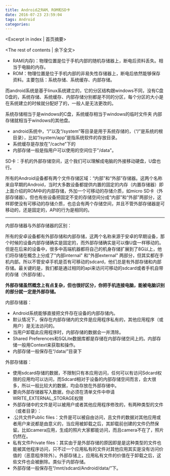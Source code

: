 ```yaml
---
title: Android之RAM、ROM和SD卡
date: 2016-07-23 23:59:04
tags: Android
categories:
---
```

<Excerpt in index | 首页摘要> 
<!-- more -->
<The rest of contents | 余下全文>

 - RAM(内存)：物理位置是位于手机内部的随机存储器上，断电后资料丢失。相当于电脑的内存。
 - ROM：物理位置是位于手机内部的非易失性存储器上，断电后依然能够保存资料。主要包括：系统存储、系统缓存、内部存储。
 
 而android系统是基于linux系统建立的，它的分区结构跟windows不同，没有C盘D盘的，系统存储、系统缓存、内部存储分别都是不同的分区，每个分区的大小是在系统建立的时候就分配好了的，一般人是无法更改的。

系统存储相当于是windows的C盘，系统缓存相当于windows的临时文件夹
内部存储就相当于windows的其他盘。

 - android系统中，“/”以及“/system”等目录是用于系统存储的，（“/”是系统的根目录），比如“/system/app”是指系统软件的存放目录。
 - 系统缓存是存放在"/cache"下的
 - 内部存储一般是指用户可以使用的空间位于"/data"。
 
SD卡：手机的外部存储空间，这个我们可以理解成电脑的外接移动硬盘，U盘也行。

所有的Android设备都有两个文件存储区域：“内部”和“外部”存储器。这两个名称来自早期的Android，当时大多数设备都提供内置的固定的内存（内置存储器）即上面介绍的ROM中的内部存储，外加一个可移动的存储介质，如micro SD卡（外部存储器）。但也有些设备把固定不变的存储空间分成“内部”和“外部”两部分，这样即使没有可移动的存储介质，也总会有两个存储空间，并且不管外部存储器是可移动的，还是固定的，API的行为是相同的。


----------


内部存储器与外部存储器的区别：

所有的安卓设备都有外部存储和内部存储，这两个名称来源于安卓的早期设备，那个时候的设备内部存储确实是固定的，而外部存储确实是可以像U盘一样移动的。但是在后来的设备中，很多中高端机器都将自己的机身存储扩展到了8G以上，他们将存储在概念上分成了"内部internal" 和"外部external" 两部分，但其实都在手机内部。所以不管安卓手机是否有可移动的sdcard，他们总是有外部存储和内部存储。最关键的是，我们都是通过相同的api来访问可移动的sdcard或者手机自带的存储（外部存储）。

**外部存储虽然概念上有点复杂，但也很好区分，你把手机连接电脑，能被电脑识别的部分就一定是外部存储。**

内部存储器：

 - Android系统能够直接把文件存在设备的内部存储内。
 - 默认情况下，保存在内部存储内的文件是应用程序私有的，其他应用程序（或用户）是无法访问的。
 - 当用户卸载此应用程序时，内部存储的数据会一并清除。
 - Shared Preferences和SQLite数据库都是存储在内部存储空间上的。内部存储一般用Context来获取和操作。
 - 内部存储一般保存在“/data/”目录下

外部存储器：

 - 使用sdcard存储的数据，不限制只有本应用访问，任何可以有访问Sdcard权限的应用均可以访问，而Sdcard相对于设备的内部存储空间而言，会大很多，所以一般比较大的数据，均会存放在外部存储中。
 - 要向外部存储器写入数据，你必须在清单文件中申请WRITE_EXTERNAL_STORAGE权限
 - 外部存储中的文件是可以被用户或者其他应用程序修改的，有两种类型的文件（或者目录）：
  - .公共文件Public files：文件是可以被自由访问，且文件的数据对其他应用或者用户来说都是由意义的，当应用被卸载之后，其卸载前创建的文件仍然保留。比如camera应用，生成的照片大家都能访问，而且camera不在了，照片仍然在。
  - 私有文件Private files：其实由于是外部存储的原因即是是这种类型的文件也能被其他程序访问，只不过一个应用私有的文件对其他应用其实是没有访问价值的（恶意程序除外）。外部存储上，应用私有文件的价值在于卸载之后，这些文件也会被删除。类似于内部存储。
 - 外部存储一般保存在“/mnt/sdcard/Android/data/”下。
 

 